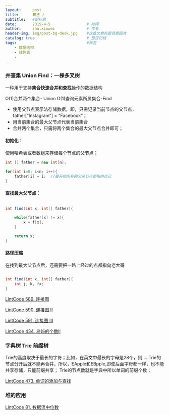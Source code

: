 ```yaml
---
layout:     post
title:      算法 / 
subtitle:   #副标题
date:       2019-4-5 				# 时间
author:     zhu.xinwei 		    	# 作者
header-img: img/post-bg-desk.jpg	#这篇文章标题背景图片
catalog: true 						# 是否归档
tags:								#标签
    - 数据结构
    - 线性表
    - 
---
```


### 并查集 Union Find：一棵多叉树

一种用于支持**集合快速合并和查找**操作的数据结构

O(1)合并两个集合- Union
O(1)查询元素所属集合-Find


- 使用父节点表示法存储数据，即，只需记录当前节点的父节点，father[“Instagram”] = “Facebook”；
- 用当前集合的最大父节点代表当前集合
- 合并两个集合，只需将两个集合的最大父节点合并即可；


#### 初始化：

使用哈希表或者数组来存储每个节点的父节点；

```java
int [] father = new int[n];

for(int i=0; i<n; i++){
	father[i] = i;  //最开始所有的父亲节点都指向自己
}

```

#### 查找最大父节点：

```java

int find(int x, int[] father){

	while(father[x] != x){
		x = f[x];
	}

	return x;
}


```

#### 路径压缩

在找到最大父节点后，还需要把一路上经过的点都指向老大哥

```java

int find(int x, int[] father){
	int j, k, fx;
}


```


[LintCode 589. 连接图](https://www.lintcode.com/problem/connecting-graph/description)


[LintCode 590. 连接图 II
](https://www.lintcode.com/problem/connecting-graph-ii/description)

[LintCode 591. 连接图 III](https://www.lintcode.com/problem/connecting-graph-iii/description)


[LintCode 434. 岛屿的个数II
](https://www.lintcode.com/problem/number-of-islands-ii/description)

### 字典树 Trie 前缀树
Trie的高度取决于最长的字符；比如，在英文中最长的字母是28个，则....
Trie的节点分开后就不能再合并，所以，EApple和EBpple,即使后面字母都一样，也不能共享存储，只能前缀共享；
Trie的节点数就是字典中所以单词的前缀个数；


[LintCode 473. 单词的添加与查找](https://www.lintcode.com/problem/add-and-search-word-data-structure-design/description)


### 堆的应用

[LintCode 81. 数据流中位数](https://www.lintcode.com/problem/find-median-from-data-stream/description)

[]()